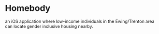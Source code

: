 # Homebody
an iOS application where low-income individuals in the Ewing/Trenton area can locate gender inclusive housing nearby. 
